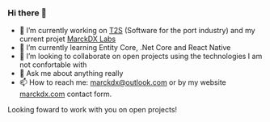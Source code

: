 ### Hi there 👋

- 🔭 I’m currently working on [T2S](https://www.t2s.com.br) (Software for the port industry) and my current projet [MarckDX Labs](https://marckdx.com/labs)
- 🌱 I’m currently learning Entity Core, .Net Core and React Native
- 👯 I’m looking to collaborate on open projects using the technologies I am not confortable with
- 💬 Ask me about anything really
- 📫 How to reach me: marckdx@outlook.com or by my website [marckdx.com](https://marckdx.com) contact form.

Looking foward to work with you on open projects!

